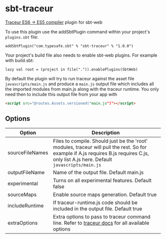 sbt-traceur
===========

[Traceur ES6 -> ES5 compiler](https://github.com/google/traceur-compiler) plugin for sbt-web

To use this plugin use the addSbtPlugin command within your project's `plugins.sbt` file:

    addSbtPlugin("com.typesafe.sbt" % "sbt-traceur" % "1.0.0")

Your project's build file also needs to enable sbt-web plugins. For example with build.sbt:

    lazy val root = (project in file(".")).enablePlugins(SbtWeb)

By default the plugin will try to run traceur against the asset file `javascripts/main.js` and produce a `main.js` output file which includes all the imported modules from main.js along with the traceur runtime. You only need then to include this output file from your app with

```html
<script src="@routes.Assets.versioned("main.js")"></script>
```

Options
-------

Option                  | Description
------------------------|------------
sourceFileNames         | Files to compile. Should just be the 'root' modules, traceur will pull the rest. So for example if A.js requires B.js requires C.js, only list A.js here. Default `javascripts/main.js`
outputFileName          | Name of the output file. Default main.js
experimental            | Turns on all experimental features. Default false
sourceMaps              | Enable source maps generation. Default true
includeRuntime          | If traceur-runtime.js code should be included in the output file. Default true
extraOptions            | Extra options to pass to traceur command line. Refer to [traceur docs](https://github.com/google/traceur-compiler/wiki/Options-for-Compiling) for all available options 

